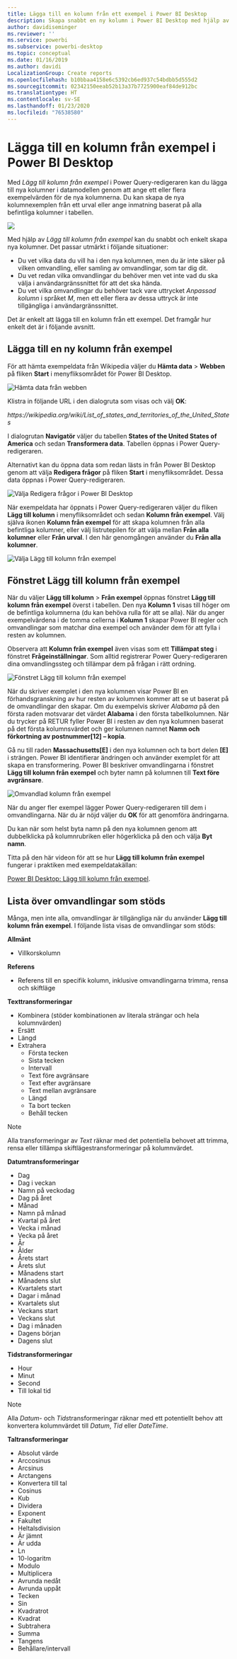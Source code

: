 ```yaml
---
title: Lägga till en kolumn från ett exempel i Power BI Desktop
description: Skapa snabbt en ny kolumn i Power BI Desktop med hjälp av befintliga kolumner som exempel.
author: davidiseminger
ms.reviewer: ''
ms.service: powerbi
ms.subservice: powerbi-desktop
ms.topic: conceptual
ms.date: 01/16/2019
ms.author: davidi
LocalizationGroup: Create reports
ms.openlocfilehash: b10bbaa4158e6c5392cb6ed937c54bdbb5d555d2
ms.sourcegitcommit: 02342150eeab52b13a37b7725900eaf84de912bc
ms.translationtype: HT
ms.contentlocale: sv-SE
ms.lasthandoff: 01/23/2020
ms.locfileid: "76538580"
---
```

# <a name="add-a-column-from-examples-in-power-bi-desktop"></a>Lägga till en kolumn från exempel i Power BI Desktop
Med *Lägg till kolumn från exempel* i Power Query-redigeraren kan du lägga till nya kolumner i datamodellen genom att ange ett eller flera exempelvärden för de nya kolumnerna. Du kan skapa de nya kolumnexemplen från ett urval eller ange inmatning baserat på alla befintliga kolumner i tabellen.

![](media/desktop-add-column-from-example/add-column-from-example_01.png)

Med hjälp av *Lägg till kolumn från exempel* kan du snabbt och enkelt skapa nya kolumner. Det passar utmärkt i följande situationer:

- Du vet vilka data du vill ha i den nya kolumnen, men du är inte säker på vilken omvandling, eller samling av omvandlingar, som tar dig dit.
- Du vet redan vilka omvandlingar du behöver men vet inte vad du ska välja i användargränssnittet för att det ska hända.
- Du vet vilka omvandlingar du behöver tack vare uttrycket *Anpassad kolumn* i språket *M*, men ett eller flera av dessa uttryck är inte tillgängliga i användargränssnittet.

Det är enkelt att lägga till en kolumn från ett exempel. Det framgår hur enkelt det är i följande avsnitt.

## <a name="add-a-new-column-from-examples"></a>Lägga till en ny kolumn från exempel

För att hämta exempeldata från Wikipedia väljer du **Hämta data** > **Webben** på fliken **Start** i menyfliksområdet för Power BI Desktop. 

![Hämta data från webben](media/desktop-add-column-from-example/add-column-from-example_02.png)

Klistra in följande URL i den dialogruta som visas och välj **OK**: 

*https:\//wikipedia.org/wiki/List_of_states_and_territories_of_the_United_States*

I dialogrutan **Navigatör** väljer du tabellen **States of the United States of America** och sedan **Transformera data**. Tabellen öppnas i Power Query-redigeraren.

Alternativt kan du öppna data som redan lästs in från Power BI Desktop genom att välja **Redigera frågor** på fliken **Start** i menyfliksområdet. Dessa data öppnas i Power Query-redigeraren. 

![Välja Redigera frågor i Power BI Desktop](media/desktop-add-column-from-example/add-column-from-example_05.png)

När exempeldata har öppnats i Power Query-redigeraren väljer du fliken **Lägg till kolumn** i menyfliksområdet och sedan **Kolumn från exempel**. Välj själva ikonen **Kolumn från exempel** för att skapa kolumnen från alla befintliga kolumner, eller välj listrutepilen för att välja mellan **Från alla kolumner** eller **Från urval**. I den här genomgången använder du **Från alla kolumner**.

![Välja Lägg till kolumn från exempel](media/desktop-add-column-from-example/add-column-from-example_03.png)

## <a name="add-column-from-examples-pane"></a>Fönstret Lägg till kolumn från exempel
När du väljer **Lägg till kolumn** > **Från exempel** öppnas fönstret **Lägg till kolumn från exempel** överst i tabellen. Den nya **Kolumn 1** visas till höger om de befintliga kolumnerna (du kan behöva rulla för att se alla). När du anger exempelvärdena i de tomma cellerna i **Kolumn 1** skapar Power BI regler och omvandlingar som matchar dina exempel och använder dem för att fylla i resten av kolumnen.

Observera att **Kolumn från exempel** även visas som ett **Tillämpat steg** i fönstret **Frågeinställningar**. Som alltid registrerar Power Query-redigeraren dina omvandlingssteg och tillämpar dem på frågan i rätt ordning.

![Fönstret Lägg till kolumn från exempel](media/desktop-add-column-from-example/add-column-from-example_04.png)

När du skriver exemplet i den nya kolumnen visar Power BI en förhandsgranskning av hur resten av kolumnen kommer att se ut baserat på de omvandlingar den skapar. Om du exempelvis skriver *Alabama* på den första raden motsvarar det värdet **Alabama** i den första tabellkolumnen. När du trycker på RETUR fyller Power BI i resten av den nya kolumnen baserat på det första kolumnsvärdet och ger kolumnen namnet **Namn och förkortning av postnummer[12] – kopia**.

Gå nu till raden **Massachusetts[E]** i den nya kolumnen och ta bort delen **[E]** i strängen. Power BI identifierar ändringen och använder exemplet för att skapa en transformering. Power BI beskriver omvandlingarna i fönstret **Lägg till kolumn från exempel** och byter namn på kolumnen till **Text före avgränsare**. 

![Omvandlad kolumn från exempel](media/desktop-add-column-from-example/add-column-from-example_06.png)

När du anger fler exempel lägger Power Query-redigeraren till dem i omvandlingarna. När du är nöjd väljer du **OK** för att genomföra ändringarna. 

Du kan när som helst byta namn på den nya kolumnen genom att dubbelklicka på kolumnrubriken eller högerklicka på den och välja **Byt namn**. 

Titta på den här videon för att se hur **Lägg till kolumn från exempel** fungerar i praktiken med exempeldatakällan: 

[Power BI Desktop: Lägg till kolumn från exempel](https://www.youtube.com/watch?v=-ykbVW9wQfw). 

## <a name="list-of-supported-transformations"></a>Lista över omvandlingar som stöds
Många, men inte alla, omvandlingar är tillgängliga när du använder **Lägg till kolumn från exempel**. I följande lista visas de omvandlingar som stöds:

**Allmänt**

- Villkorskolumn

**Referens**
  
- Referens till en specifik kolumn, inklusive omvandlingarna trimma, rensa och skiftläge

**Texttransformeringar**

- Kombinera (stöder kombinationen av literala strängar och hela kolumnvärden)
- Ersätt
- Längd
- Extrahera   
  - Första tecken
  - Sista tecken
  - Intervall
  - Text före avgränsare
  - Text efter avgränsare
  - Text mellan avgränsare
  - Längd
  - Ta bort tecken
  - Behåll tecken

> [!NOTE]
> Alla transformeringar av *Text* räknar med det potentiella behovet att trimma, rensa eller tillämpa skiftlägestransformeringar på kolumnvärdet.

**Datumtransformeringar**

- Dag
- Dag i veckan
- Namn på veckodag
- Dag på året
- Månad
- Namn på månad
- Kvartal på året
- Vecka i månad
- Vecka på året
- År
- Ålder
- Årets start
- Årets slut
- Månadens start
- Månadens slut
- Kvartalets start
- Dagar i månad
- Kvartalets slut
- Veckans start
- Veckans slut
- Dag i månaden
- Dagens början
- Dagens slut

**Tidstransformeringar**

- Hour
- Minut
- Second  
- Till lokal tid

> [!NOTE]
> Alla *Datum*- och *Tids*transformeringar räknar med ett potentiellt behov att konvertera kolumnvärdet till *Datum*, *Tid* eller *DateTime*.

**Taltransformeringar** 

- Absolut värde
- Arccosinus
- Arcsinus
- Arctangens
- Konvertera till tal
- Cosinus
- Kub
- Dividera
- Exponent
- Fakultet
- Heltalsdivision
- Är jämnt
- Är udda
- Ln
- 10-logaritm
- Modulo
- Multiplicera
- Avrunda nedåt
- Avrunda uppåt
- Tecken
- Sin
- Kvadratrot
- Kvadrat
- Subtrahera
- Summa
- Tangens
- Behållare/intervall

